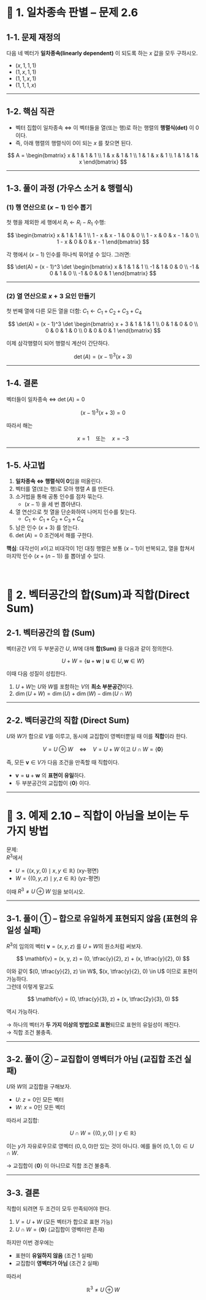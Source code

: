 # 📌 1. 일차종속 판별 – 문제 2.6

## 1-1. 문제 재정의  
다음 네 벡터가 **일차종속(linearly dependent)** 이 되도록 하는 $x$ 값을 모두 구하시오.  

- $(x, 1, 1, 1)$  
- $(1, x, 1, 1)$  
- $(1, 1, x, 1)$  
- $(1, 1, 1, x)$  

---

## 1-2. 핵심 직관  

- 벡터 집합이 일차종속 ⇔ 이 벡터들을 열(또는 행)로 하는 행렬의 **행렬식(det)** 이 0이다.  
- 즉, 아래 행렬의 행렬식이 0이 되는 $x$ 를 찾으면 된다.

$$
A = 
\begin{bmatrix}
x & 1 & 1 & 1 \\
1 & x & 1 & 1 \\
1 & 1 & x & 1 \\
1 & 1 & 1 & x
\end{bmatrix}
$$

---

## 1-3. 풀이 과정 (가우스 소거 & 행렬식)

### (1) 행 연산으로 $(x-1)$ 인수 뽑기  
첫 행을 제외한 세 행에서 $R_i \leftarrow R_i - R_1$ 수행:

$$
\begin{bmatrix}
x & 1 & 1 & 1 \\
1 - x & x - 1 & 0 & 0 \\
1 - x & 0 & x - 1 & 0 \\
1 - x & 0 & 0 & x - 1
\end{bmatrix}
$$

각 행에서 $(x - 1)$ 인수를 하나씩 묶어낼 수 있다. 그러면:

$$
\det(A) = (x - 1)^3 
\det
\begin{bmatrix}
x & 1 & 1 & 1 \\
-1 & 1 & 0 & 0 \\
-1 & 0 & 1 & 0 \\
-1 & 0 & 0 & 1
\end{bmatrix}
$$

---

### (2) 열 연산으로 $x + 3$ 요인 만들기  
첫 번째 열에 다른 모든 열을 더함: $C_1 \leftarrow C_1 + C_2 + C_3 + C_4$

$$
\det(A) = (x - 1)^3 
\det
\begin{bmatrix}
x + 3 & 1 & 1 & 1 \\
0 & 1 & 0 & 0 \\
0 & 0 & 1 & 0 \\
0 & 0 & 0 & 1
\end{bmatrix}
$$

이제 삼각행렬이 되어 행렬식 계산이 간단하다.

$$
\det(A) = (x - 1)^3 (x + 3)
$$

---

## 1-4. 결론  
벡터들이 일차종속 ⇔ $\det(A) = 0$

$$
(x - 1)^3 (x + 3) = 0
$$

따라서 해는

$$
x = 1 \quad \text{또는} \quad x = -3
$$

---

## 1-5. 사고법 

1. **일차종속 ⇔ 행렬식이 0**임을 떠올린다.  
2. 벡터를 열(또는 행)로 모아 행렬 $A$ 를 만든다.  
3. 소거법을 통해 공통 인수를 점차 묶는다.  
   - $(x - 1)$ 을 세 번 뽑아낸다.  
4. 열 연산으로 첫 열을 단순화하여 나머지 인수를 찾는다.  
   - $C_1 \leftarrow C_1 + C_2 + C_3 + C_4$  
5. 남은 인수 $(x + 3)$ 를 얻는다.  
6. $\det(A) = 0$ 조건에서 해를 구한다.

**핵심**: 대각선이 $x$이고 비대각이 $1$인 대칭 행렬은 보통 $(x - 1)$이 반복되고, 열을 합쳐서 마지막 인수 $(x + (n-1))$ 를 뽑아낼 수 있다.

<br>

# 📌 2. 벡터공간의 합(Sum)과 직합(Direct Sum)

## 2-1. 벡터공간의 합 (Sum)

벡터공간 $V$의 두 부분공간 $U$, $W$에 대해 **합(Sum)** 을 다음과 같이 정의한다.

$$
U + W = \{ \mathbf{u} + \mathbf{w} \mid \mathbf{u} \in U, \mathbf{w} \in W \}
$$

이때 다음 성질이 성립한다.

1. $U + W$는 $U$와 $W$를 포함하는 $V$의 **최소 부분공간**이다.  
2. $\dim(U + W) = \dim(U) + \dim(W) - \dim(U \cap W)$

---

## 2-2. 벡터공간의 직합 (Direct Sum)

$U$와 $W$가 합으로 $V$를 이루고, 동시에 교집합이 영벡터뿐일 때 이를 **직합**이라 한다.

$$
V = U \oplus W \quad \Leftrightarrow \quad V = U + W \text{ 이고 } U \cap W = \{\mathbf{0}\}
$$

즉, 모든 $\mathbf{v} \in V$가 다음 조건을 만족할 때 직합이다.

- $\mathbf{v} = \mathbf{u} + \mathbf{w}$ 의 **표현이 유일**하다.
- 두 부분공간의 교집합이 $\{\mathbf{0}\}$ 이다.

---

# 📌 3. 예제 2.10 – 직합이 아님을 보이는 두 가지 방법

문제:  
$R^3$에서  
- $U = \{ (x, y, 0) \mid x, y \in \mathbb{R} \}$ (xy-평면)  
- $W = \{ (0, y, z) \mid y, z \in \mathbb{R} \}$ (yz-평면)

이때 $R^3 \neq U \oplus W$ 임을 보이시오.

---

## 3-1. 풀이 ① – 합으로 유일하게 표현되지 않음 (표현의 유일성 실패)

$R^3$의 임의의 벡터 $\mathbf{v} = (x, y, z)$ 를 $U + W$의 원소처럼 써보자.

$$
\mathbf{v} = (x, y, z) = (0, \tfrac{y}{2}, z) + (x, \tfrac{y}{2}, 0)
$$

이와 같이 $(0, \tfrac{y}{2}, z) \in W$, $(x, \tfrac{y}{2}, 0) \in U$ 이므로 표현이 가능하다.  
그런데 이렇게 말고도

$$
\mathbf{v} = (0, \tfrac{y}{3}, z) + (x, \tfrac{2y}{3}, 0)
$$

역시 가능하다.

→ 하나의 벡터가 **두 가지 이상의 방법으로 표현**되므로 표현의 유일성이 깨진다.  
→ 직합 조건 불충족.

---

## 3-2. 풀이 ② – 교집합이 영벡터가 아님 (교집합 조건 실패)

$U$와 $W$의 교집합을 구해보자.

- $U$: $z=0$인 모든 벡터  
- $W$: $x=0$인 모든 벡터

따라서 교집합:

$$
U \cap W = \{ (0, y, 0) \mid y \in \mathbb{R} \}
$$

이는 $y$가 자유로우므로 영벡터 $(0,0,0)$만 있는 것이 아니다. 예를 들어 $(0,1,0) \in U \cap W$.

→ 교집합이 $\{\mathbf{0}\}$ 이 아니므로 직합 조건 불충족.

---

## 3-3. 결론

직합이 되려면 두 조건이 모두 만족되어야 한다.

1. $V = U + W$ (모든 벡터가 합으로 표현 가능)  
2. $U \cap W = \{\mathbf{0}\}$ (교집합이 영벡터만 존재)

하지만 이번 경우에는  
- 표현이 **유일하지 않음** (조건 1 실패)  
- 교집합이 **영벡터가 아님** (조건 2 실패)

따라서

$$
\mathbb{R}^3 \neq U \oplus W
$$
